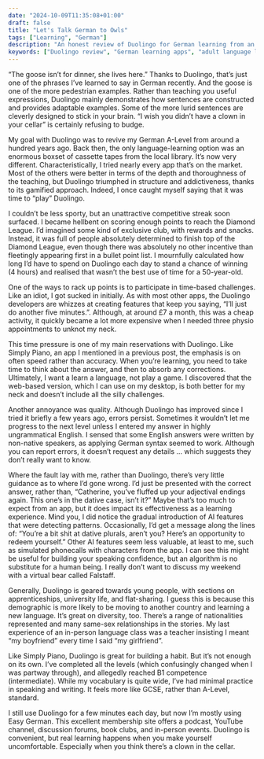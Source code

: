 ```yaml
---
date: "2024-10-09T11:35:08+01:00"
draft: false
title: "Let's Talk German to Owls"
tags: ["Learning", "German"]
description: "An honest review of Duolingo for German learning from an adult perspective. Discover the pros and cons of the gamified approach, competitive leagues, and why supplementing with other resources like Easy German leads to better language learning results."
keywords: ["Duolingo review", "German learning apps", "adult language learning", "Duolingo German", "language learning apps", "gamified learning", "language app comparison"]
---
```


“The goose isn’t for dinner, she lives here.” Thanks to Duolingo, that’s just one of the phrases I’ve learned to say in German recently. And the goose is one of the more pedestrian examples. Rather than teaching you useful expressions, Duolingo mainly demonstrates how sentences are constructed and provides adaptable examples. Some of the more lurid sentences are cleverly designed to stick in your brain. “I wish you didn’t have a clown in your cellar” is certainly refusing to budge.

My goal with Duolingo was to revive my German A-Level from around a hundred years ago. Back then, the only language-learning option was an enormous boxset of cassette tapes from the local library. It’s now very different. Characteristically, I tried nearly every app that’s on the market. Most of the others were better in terms of the depth and thoroughness of the teaching, but Duolingo triumphed in structure and addictiveness, thanks to its gamified approach. Indeed, I once caught myself saying that it was time to “play” Duolingo.

I couldn’t be less sporty, but an unattractive competitive streak soon surfaced. I became hellbent on scoring enough points to reach the Diamond League. I’d imagined some kind of exclusive club, with rewards and snacks. Instead, it was full of people absolutely determined to finish top of the Diamond League, even though there was absolutely no other incentive than fleetingly appearing first in a bullet point list. I mournfully calculated how long I’d have to spend on Duolingo each day to stand a chance of winning (4 hours) and realised that wasn’t the best use of time for a 50-year-old.

One of the ways to rack up points is to participate in time-based challenges. Like an idiot, I got sucked in initially. As with most other apps, the Duolingo developers are whizzes at creating features that keep you saying, “I’ll just do another five minutes.”. Although, at around £7 a month, this was a cheap activity, it quickly became a lot more expensive when I needed three physio appointments to unknot my neck.

This time pressure is one of my main reservations with Duolingo. Like Simply Piano, an app I mentioned in a previous post, the emphasis is on often speed rather than accuracy. When you’re learning, you need to take time to think about the answer, and then to absorb any corrections. Ultimately, I want a learn a language, not play a game. I discovered that the web-based version, which I can use on my desktop, is both better for my neck and doesn’t include all the silly challenges.

Another annoyance was quality. Although Duolingo has improved since I tried it briefly a few years ago, errors persist. Sometimes it wouldn’t let me progress to the next level unless I entered my answer in highly ungrammatical English. I sensed that some English answers were written by non-native speakers, as applying German syntax seemed to work. Although you can report errors, it doesn’t request any details … which suggests they don’t really want to know.

Where the fault lay with me, rather than Duolingo, there’s very little guidance as to where I’d gone wrong. I’d just be presented with the correct answer, rather than, “Catherine, you’ve fluffed up your adjectival endings again. This one’s in the dative case, isn’t it?” Maybe that’s too much to expect from an app, but it does impact its effectiveness as a learning experience. Mind you, I did notice the gradual introduction of AI features that were detecting patterns. Occasionally, I’d get a message along the lines of: “You’re a bit shit at dative plurals, aren’t you? Here’s an opportunity to redeem yourself.” Other AI features seem less valuable, at least to me, such as simulated phonecalls with characters from the app. I can see this might be useful for building your speaking confidence, but an algorithm is no substitute for a human being. I really don’t want to discuss my weekend with a virtual bear called Falstaff.

Generally, Duolingo is geared towards young people, with sections on apprenticeships, university life, and flat-sharing. I guess this is because this demographic is more likely to be moving to another country and learning a new language. It’s great on diversity, too. There’s a range of nationalities represented and many same-sex relationships in the stories. My last experience of an in-person language class was a teacher insisting I meant “my boyfriend” every time I said “my girlfriend”.

Like Simply Piano, Duolingo is great for building a habit. But it’s not enough on its own. I’ve completed all the levels (which confusingly changed when I was partway through), and allegedly reached B1 competence (intermediate). While my vocabulary is quite wide, I’ve had minimal practice in speaking and writing. It feels more like GCSE, rather than A-Level, standard.

I still use Duolingo for a few minutes each day, but now I’m mostly using Easy German. This excellent membership site offers a podcast, YouTube channel, discussion forums, book clubs, and in-person events. Duolingo is convenient, but real learning happens when you make yourself uncomfortable. Especially when you think there’s a clown in the cellar.
